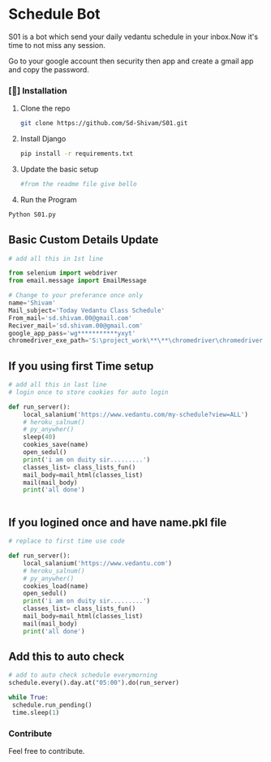 # Schedule Bot
S01 is a bot which send your daily vedantu schedule in your inbox.Now it's time to not miss any session.

Go to your google account then security then app and create a gmail app and copy the password.

### [🔬] Installation
1. Clone the repo 
   ```sh
   git clone https://github.com/Sd-Shivam/S01.git
   ```
2. Install Django
   ```sh
   pip install -r requirements.txt
   ```
3. Update the basic setup
   ```sh
   #from the readme file give bello
   ```
 4. Run the Program
   ```sh
   Python S01.py
   ```  


## Basic Custom Details Update
```python
# add all this in 1st line

from selenium import webdriver
from email.message import EmailMessage

# Change to your preferance once only
name='Shivam'
Mail_subject='Today Vedantu Class Schedule'
From_mail='sd.shivam.00@gmail.com'
Reciver_mail='sd.shivam.00@gmail.com'
google_app_pass='wg***********yxyt' 
chromedriver_exe_path='S:\project_work\**\**\chromedriver\chromedriver.exe'
```
## If you using first Time setup
```python
# add all this in last line
# login once to store cookies for auto login

def run_server():
    local_salanium('https://www.vedantu.com/my-schedule?view=ALL')
    # heroku_salnum()
    # py_anywher()
    sleep(40)
    cookies_save(name)
    open_sedul()
    print('i am on duity sir.........')
    classes_list= class_lists_fun()
    mail_body=mail_html(classes_list)
    mail(mail_body)
    print('all done')



```
## If you logined once and have name.pkl file
```python
# replace to first time use code

def run_server():
    local_salanium('https://www.vedantu.com')
    # heroku_salnum()
    # py_anywher()
    cookies_load(name)
    open_sedul()
    print('i am on duity sir.........')
    classes_list= class_lists_fun()
    mail_body=mail_html(classes_list)
    mail(mail_body)
    print('all done')


```

## Add this to auto check 
```python
# add to auto check schedule everymorning
schedule.every().day.at("05:00").do(run_server)

while True:
 schedule.run_pending()
 time.sleep(1)
```

### Contribute

Feel free to contribute.

